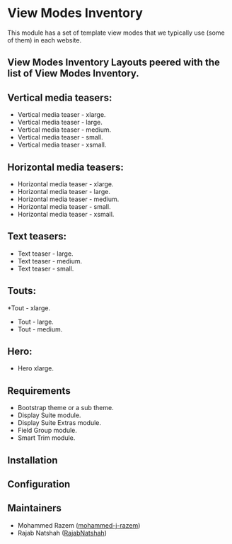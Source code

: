 # View Modes Inventory

 This module has a set of template view modes that we typically use
 (some of them) in each website.

## View Modes Inventory Layouts peered with the list of View Modes Inventory.

## Vertical media teasers:
* Vertical media teaser - xlarge.
* Vertical media teaser - large.
* Vertical media teaser - medium.
* Vertical media teaser - small.
* Vertical media teaser - xsmall.

## Horizontal media teasers:
* Horizontal media teaser - xlarge.
* Horizontal media teaser - large.
* Horizontal media teaser - medium.
* Horizontal media teaser - small.
* Horizontal media teaser - xsmall.
    
## Text teasers:
* Text teaser - large.
* Text teaser - medium.
* Text teaser - small.

## Touts: 
*Tout - xlarge.
* Tout - large.
* Tout - medium.

## Hero:
* Hero xlarge.




## Requirements
* Bootstrap theme or a sub theme.
* Display Suite module.
* Display Suite Extras module.
* Field Group module.
* Smart Trim module.

## Installation


## Configuration



## Maintainers

- Mohammed Razem ([mohammed-j-razem](https://www.drupal.org/u/mohammed-j-razem))
- Rajab Natshah ([RajabNatshah](https://www.drupal.org/u/rajabnatshah))
